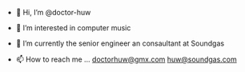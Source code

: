 - 👋 Hi, I’m @doctor-huw
- 👀 I’m interested in computer music
- 🌱 I’m currently the senior engineer an consaultant at Soundgas

- 📫 How to reach me ... doctorhuw@gmx.com huw@soundgas.com 

<!---
doctor-huw/doctor-huw is a ✨ special ✨ repository because its `README.md` (this file) appears on your GitHub profile.
You can click the Preview link to take a look at your changes.
--->
